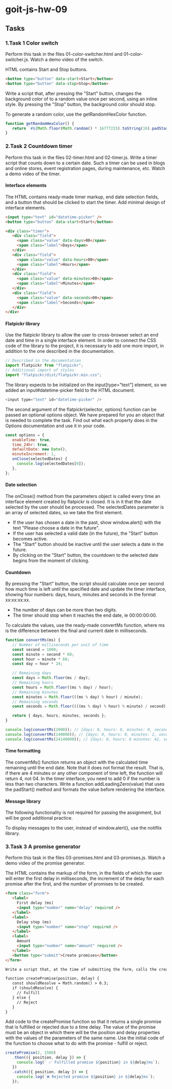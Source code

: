 # goit-js-hw-09

## Tasks

### 1.Task 1 Color switch

Perform this task in the files 01-color-switcher.html and 01-color-switcher.js. Watch a demo video of the switch.

HTML contains Start and Stop buttons.
```html
<button type="button" data-start>Start</button>
<button type="button" data-stop>Stop</button>
```

Write a script that, after pressing the "Start" button, changes the background color of <body> to a random value once per second, using an inline style. By pressing the "Stop" button, the background color should stop.

To generate a random color, use the getRandomHexColor function.
```javascript
function getRandomHexColor() {
   return `#${Math.floor(Math.random() * 16777215).toString(16).padStart(6, 0)}`;
}
```

### 2.Task 2 Countdown timer

Perform this task in the files 02-timer.html and 02-timer.js. Write a timer script that counts down to a certain date. Such a timer can be used in blogs and online stores, event registration pages, during maintenance, etc. Watch a demo video of the timer.

#### Interface elements
The HTML contains ready-made timer markup, end date selection fields, and a button that should be clicked to start the timer. Add minimal design of interface elements.
```html
<input type="text" id="datetime-picker" />
<button type="button" data-start>Start</button>

<div class="timer">
   <div class="field">
     <span class="value" data-days>00</span>
     <span class="label">Days</span>
   </div>
   <div class="field">
     <span class="value" data-hours>00</span>
     <span class="label">Hours</span>
   </div>
   <div class="field">
     <span class="value" data-minutes>00</span>
     <span class="label">Minutes</span>
   </div>
   <div class="field">
     <span class="value" data-seconds>00</span>
     <span class="label">Seconds</span>
   </div>
</div>
```

#### Flatpickr library

Use the flatpickr library to allow the user to cross-browser select an end date and time in a single interface element. In order to connect the CSS code of the library to the project, it is necessary to add one more import, in addition to the one described in the documentation.
```javascript
// Described in the documentation
import flatpickr from "flatpickr";
// Additional import of styles
import "flatpickr/dist/flatpickr.min.css";
```

The library expects to be initialized on the input[type="text"] element, so we added an input#datetime-picker field to the HTML document.
```javascript
<input type="text" id="datetime-picker" />
```

The second argument of the flatpickr(selector, options) function can be passed an optional options object. We have prepared for you an object that is needed to complete the task. Find out what each property does in the Options documentation and use it in your code.
```javascript
const options = {
   enableTime: true,
   time_24hr: true,
   defaultDate: new Date(),
   minuteIncrement: 1,
   onClose(selectedDates) {
     console.log(selectedDates[0]);
   },
};
```

#### Date selection

The onClose() method from the parameters object is called every time an interface element created by flatpickr is closed. It is in it that the date selected by the user should be processed. The selectedDates parameter is an array of selected dates, so we take the first element.

- If the user has chosen a date in the past, show window.alert() with the text "Please choose a date in the future".
- If the user has selected a valid date (in the future), the "Start" button becomes active.
- The "Start" button should be inactive until the user selects a date in the future.
- By clicking on the "Start" button, the countdown to the selected date begins from the moment of clicking.

#### Countdown
By pressing the "Start" button, the script should calculate once per second how much time is left until the specified date and update the timer interface, showing four numbers: days, hours, minutes and seconds in the format xx:xx:xx:xx.

- The number of days can be more than two digits.
- The timer should stop when it reaches the end date, ie 00:00:00:00.
  
To calculate the values, use the ready-made convertMs function, where ms is the difference between the final and current date in milliseconds.
```javascript
function convertMs(ms) {
   // Number of milliseconds per unit of time
   const second = 1000;
   const minute = second * 60;
   const hour = minute * 60;
   const day = hour * 24;

   // Remaining days
   const days = Math.floor(ms / day);
   // Remaining hours
   const hours = Math.floor((ms % day) / hour);
   // Remaining minutes
   const minutes = Math.floor(((ms % day) % hour) / minute);
   // Remaining seconds
   const seconds = Math.floor((((ms % day) % hour) % minute) / second);

   return { days, hours, minutes, seconds };
}

console.log(convertMs(2000)); // {days: 0, hours: 0, minutes: 0, seconds: 2}
console.log(convertMs(140000)); // {days: 0, hours: 0, minutes: 2, seconds: 20}
console.log(convertMs(24140000)); // {days: 0, hours: 6 minutes: 42, seconds: 20}
```

#### Time formatting
The convertMs() function returns an object with the calculated time remaining until the end date. Note that it does not format the result. That is, if there are 4 minutes or any other component of time left, the function will return 4, not 04. In the timer interface, you need to add 0 if the number is less than two characters. Write a function addLeadingZero(value) that uses the padStart() method and formats the value before rendering the interface.

#### Message library
The following functionality is not required for passing the assignment, but will be good additional practice.

To display messages to the user, instead of window.alert(), use the notiflix library.

### 3.Task 3 A promise generator

Perform this task in the files 03-promises.html and 03-promises.js. Watch a demo video of the promise generator.

The HTML contains the markup of the form, in the fields of which the user will enter the first delay in milliseconds, the increment of the delay for each promise after the first, and the number of promises to be created.
```html
<form class="form">
   <label>
     First delay (ms)
     <input type="number" name="delay" required />
   </label>
   <label>
     Delay step (ms)
     <input type="number" name="step" required />
   </label>
   <label>
     Amount
     <input type="number" name="amount" required />
   </label>
   <button type="submit">Create promises</button>
</form>

Write a script that, at the time of submitting the form, calls the createPromise(position, delay) function as many times as entered in the amount field. During each call, pass it the number of the position being created and the delay, taking into account the first delay entered by the user and the step.

function createPromise(position, delay) {
   const shouldResolve = Math.random() > 0.3;
   if (shouldResolve) {
     // Fulfill
   } else {
     // Reject
   }
}
```
Add code to the createPromise function so that it returns a single promise that is fulfilled or rejected due to a time delay. The value of the promise must be an object in which there will be the position and delay properties with the values of the parameters of the same name. Use the initial code of the function to choose what to do with the promise - fulfill or reject.
```javascript
createPromise(2, 1500)
   .then(({ position, delay }) => {
     console.log(` ✅ Fulfilled promise ${position} in ${delay}ms`);
   })
   .catch(({ position, delay }) => {
     console.log(`❌ Rejected promise ${position} in ${delay}ms`);
   });
```
